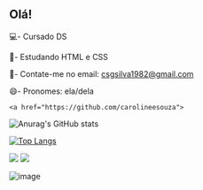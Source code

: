 ## Olá!

💻- Cursado DS

🔎- Estudando HTML e CSS

📧- Contate-me no email: csgsilva1982@gmail.com

😄- Pronomes: ela/dela


    <a href="https://github.com/carolineesouza">
![Anurag's GitHub stats](https://github-readme-stats.vercel.app/api?username=carolineesouza&show_icons=true&theme=dark&text_color=06ADBE)

[![Top Langs](https://github-readme-stats.vercel.app/api/top-langs/?username=carolineesouza&layout=compact)](https://github.com/carolineesouza/github-readme-stats)

<div>
<a href="https://instagram.com/_carolsouza7" target="_blank"><img src="https://img.shields.io/badge/-Instagram-%23E4405F?style=for-the-badge&logo=instagram&logoColor=white" target="_blank"></a> 
<a href = "mailto:csgsilva1982@gmail.com"><img src="https://img.shields.io/badge/-Gmail-%23333?style=for-the-badge&logo=gmail&logoColor=white" target="_blank"></a> 
</div>

![image](https://github.com/user-attachments/assets/b98b53f4-a69e-4d22-88b0-28a0c0db989c)




